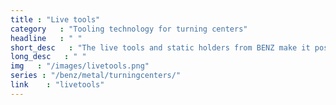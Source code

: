 ```yaml
---
title : "Live tools"
category   : "Tooling technology for turning centers"
headline   : " "
short_desc   : "The live tools and static holders from BENZ make it possible to achieve outstanding machining performance on turning centers. "
long_desc   : " "
img   : "/images/livetools.png"
series : "/benz/metal/turningcenters/"
link    : "livetools"
---
```

